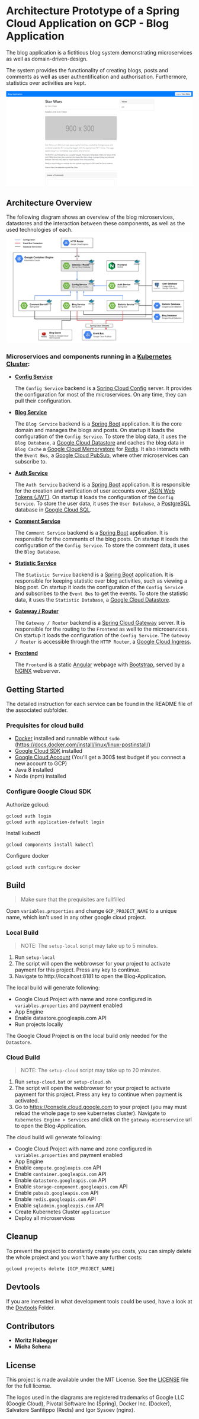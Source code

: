 # Architecture Prototype of a Spring Cloud Application on GCP - Blog Application

The blog application is a fictitious blog system demonstrating microservices as well as domain-driven-design. 

The system provides the functionality of creating blogs, posts and comments as well as user authentification and authorisation.
Furthermore, statistics over activities are kept.

![Blog Post Overview](./_resources/blog.png)

## Architecture Overview
The following diagram shows an overview of the blog microservices, datastores and the interaction between these components, as well as the used technologies of each.
![Architecture Overview](./_resources/deployment_all.png)

### Microservices and components running in a [Kubernetes Cluster](https://cloud.google.com/kubernetes-engine/):

* **[Config Service](configmicroservice)**

    The `Config Service` backend is a [Spring Cloud Config](https://spring.io/projects/spring-cloud-config) server. It provides the configuration for most of the microservices. 
    On any time, they can pull their configuration.

* **[Blog Service](blogmicroservice)**

    The `Blog Service` backend is a [Spring Boot](https://spring.io/projects/spring-boot) application. It is the core domain and manages the blogs and posts.
    On startup it loads the configuration of the `Config Service`.
    To store the blog data, it uses the `Blog Database`, a [Google Cloud Datastore](https://cloud.google.com/datastore/) and caches the blog data in `Blog Cache` a [Google Cloud Memorystore](https://cloud.google.com/memorystore/) for [Redis](https://redis.io/). 
    It also interacts with the `Event Bus`, a [Google Cloud PubSub](https://cloud.google.com/pubsub/), where other microservices can subscribe to.

* **[Auth Service](authmicroservice)**

    The `Auth Service` backend is a [Spring Boot](https://spring.io/projects/spring-boot) application. It is responsible for the creation and verification of user accounts over [JSON Web Tokens (JWT)](https://jwt.io/).
    On startup it loads the configuration of the `Config Service`.
    To store the user data, it uses the `User Database`, a [PostgreSQL](https://www.postgresql.org/) database in [Google Cloud SQL](https://cloud.google.com/sql/).

* **[Comment Service](commentmicroservice)**

    The `Comment Service` backend is a [Spring Boot](https://spring.io/projects/spring-boot) application. It is responsible for the comments of the blog posts.
    On startup it loads the configuration of the `Config Service`.
    To store the comment data, it uses the `Blog Database`.

* **[Statistic Service](statisticmicroservice)**

    The `Statistic Service` backend is a [Spring Boot](https://spring.io/projects/spring-boot) application. It is responsible for keeping statistic over blog activities, such as viewing a blog post.
    On startup it loads the configuration of the `Config Service` and subscribes to the `Event Bus` to get the events.
    To store the statistic data, it uses the `Statistic Database`, a [Google Cloud Datastore](https://cloud.google.com/datastore/).

* **[Gateway / Router](gatewaymicroservice)**

    The `Gateway / Router` backend is a [Spring Cloud Gateway](http://spring.io/projects/spring-cloud-gateway) server. It is responsible for the routing to the `Frontend` as well to the microservices.
    On startup it loads the configuration of the `Config Service`.
    The `Gateway / Router` is accessible through the `HTTP Router`, a [Google Cloud Ingress](https://cloud.google.com/kubernetes-engine/docs/concepts/ingress).

* **[Frontend](frontend)**

    The `Frontend` is a static [Angular](https://angular.io/) webpage with [Bootstrap](https://getbootstrap.com/), served by a [NGINX](https://www.nginx.com/) webserver.

## Getting Started

The detailed instruction for each service can be found in the README file of the associated subfolder.

### Prequisites for cloud build
* [Docker](https://www.docker.com/) installed and runnable without `sudo` (https://docs.docker.com/install/linux/linux-postinstall/)
* [Google Cloud SDK](https://cloud.google.com/sdk/) installed
* [Google Cloud Account](https://cloud.google.com/) (You'll get a 300$ test budget if you connect a new account to GCP)
* Java 8 installed
* Node (npm) installed

### Configure Google Cloud SDK

Authorize gcloud:
```
gcloud auth login
gcloud auth application-default login
```
Install kubectl
```
gcloud components install kubectl
```
Configure docker
```
gcloud auth configure docker
```

## Build

> Make sure that the prequisites are fullfilled

Open `variables.properties` and change `GCP_PROJECT_NAME` to a unique name, which isn't used in any other google cloud project.


### Local Build

> NOTE: The `setup-local` script may take up to 5 minutes.

1. Run `setup-local`
2. The script will open the webbrowser for your project to activate payment for this project. Press any key to continue.
3. Navigate to http://localhost:8181 to open the Blog-Application.

The local build will generate following:
* Google Cloud Project with name and zone configured in `variables.properties` and payment enabled
* App Engine
* Enable datastore.googleapis.com API
* Run projects locally

The Google Cloud Project is on the local build only needed for the `Datastore`.

### Cloud Build

> NOTE: The `setup-cloud` script may take up to 20 minutes.

1. Run `setup-cloud.bat` or `setup-cloud.sh`
2. The script will open the webbrowser for your project to activate payment for this project. Press any key to continue when payment is activated.
3. Go to https://console.cloud.google.com to your project (you may must reload the whole page to see kubernetes cluster). 
	Navigate to `Kubernetes Engine > Services` and click on the `gateway-microservice` url to open the Blog-Application.

The cloud build will generate following:
* Google Cloud Project with name and zone configured in `variables.properties` and payment enabled
* App Engine
* Enable `compute.googleapis.com` API
* Enable `container.googleapis.com` API
* Enable `datastore.googleapis.com` API
* Enable `storage-component.googleapis.com` API
* Enable `pubsub.googleapis.com` API
* Enable `redis.googleapis.com` API
* Enable `sqladmin.googleapis.com` API
* Create Kubernetes Cluster `application`
* Deploy all microservices

## Cleanup

To prevent the project to constantly create you costs, you can simply delete the whole project and you won't have any further costs:
```
gcloud projects delete [GCP_PROJECT_NAME]
```

## Devtools

If you are inerested in what development tools could be used, have a look at the [Devtools](_devtools) Folder.

## Contributors

* **Moritz Habegger**
* **Micha Schena**

## License

This project is made available under the MIT License. See the [LICENSE](LICENSE) file for the full license.

The logos used in the diagrams are registered trademarks of Google LLC (Google Cloud), 
Pivotal Software Inc (Spring), Docker Inc. (Docker), Salvatore Sanfilippo (Redis)
and Igor Sysoev (nginx).
